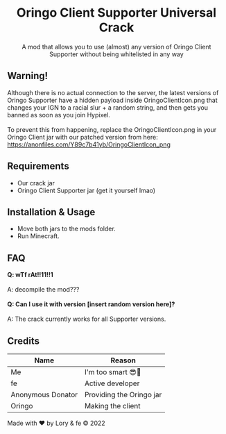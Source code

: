 <h1 align="center">Oringo Client Supporter Universal Crack</h1>
<p align="center">A mod that allows you to use (almost) any version of Oringo Client Supporter without being whitelisted in any way</p>

## Warning!
Although there is no actual connection to the server,
the latest versions of Oringo Supporter have a hidden payload
inside OringoClientIcon.png that changes your IGN to
a racial slur + a random string, and then gets you
banned as soon as you join Hypixel.\
\
To prevent this from happening, replace the OringoClientIcon.png
in your Oringo Client jar with our patched version from here: https://anonfiles.com/Y89c7b41yb/OringoClientIcon_png

## Requirements
- Our crack jar
- Oringo Client Supporter jar (get it yourself lmao)

## Installation & Usage
- Move both jars to the mods folder.
- Run Minecraft.


## FAQ
**Q: wTf rAt!!11!!1**\
\
A: decompile the mod???\
\
**Q: Can I use it with version [insert random version here]?**\
\
A: The crack currently works for all Supporter versions.


## Credits
| Name                 | Reason                       |
|----------------------|------------------------------|
| Me                   | I'm too smart 😎💪           |
| fe                   | Active developer             |
| Anonymous Donator    | Providing the Oringo jar     |
| Oringo               | Making the client    <br/>   |

Made with ❤ by Lory & fe © 2022
